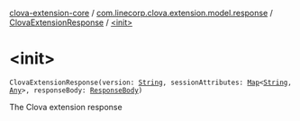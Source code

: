 [clova-extension-core](../../index.md) / [com.linecorp.clova.extension.model.response](../index.md) / [ClovaExtensionResponse](index.md) / [&lt;init&gt;](./-init-.md)

# &lt;init&gt;

`ClovaExtensionResponse(version: `[`String`](https://kotlinlang.org/api/latest/jvm/stdlib/kotlin/-string/index.html)`, sessionAttributes: `[`Map`](https://kotlinlang.org/api/latest/jvm/stdlib/kotlin.collections/-map/index.html)`<`[`String`](https://kotlinlang.org/api/latest/jvm/stdlib/kotlin/-string/index.html)`, `[`Any`](https://kotlinlang.org/api/latest/jvm/stdlib/kotlin/-any/index.html)`>, responseBody: `[`ResponseBody`](../-response-body/index.md)`)`

The Clova extension response

